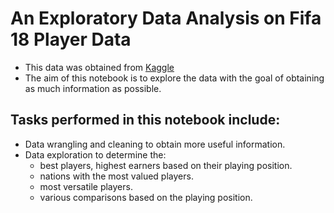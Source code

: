 # An Exploratory Data Analysis on Fifa 18 Player Data

* This data was obtained from [Kaggle](https://www.kaggle.com/thec03u5/fifa-18-demo-player-dataset)
* The aim of this notebook is to explore the data with the goal of obtaining as much information as possible.

## Tasks performed in this notebook include:

* Data wrangling and cleaning to obtain more useful information.
* Data exploration to determine the:
  * best players, highest earners based on their playing position.
  * nations with the most valued players.
  * most versatile players.
  * various comparisons based on the playing position.
